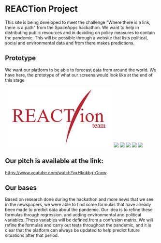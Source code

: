 # REACTion Project

This site is being developed to meet the challenge "Where there is a link, there is a path" from the SpaceApps hackathon. 
We want to help in distributing public resources and in deciding on policy measures to contain the pandemic. 
This will be possible through a website that lists political, social and environmental data and from there makes predictions.

## Prototype

We want our platform to be able to forecast data from around the world. 
We have here, the prototype of what our screens would look like at the end of this stage

<img src="./screen1.png">
<img src="./screen2.jpg">
<img src="./screen3.jpg">
<img src="./screen4.jpg">
<img src="./screen5.jpg">
<img src="./screen6.jpg">

## Our pitch is available at the link:

https://www.youtube.com/watch?v=Hkukbg-Gnxw

## Our bases

Based on research done during the hackathon and more news that we see in the newspapers, 
we were able to find some formulas that have already been made to predict data about the pandemic.
Our idea is to refine these formulas through regression, and adding environmental and political variables. 
These variables will be defined from a confusion matrix. 
We will refine the formulas and carry out tests throughout the pandemic, 
and it is clear that the platform can always be updated to help predict future situations after that period.
